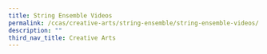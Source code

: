 ```yaml
---
title: String Ensemble Videos
permalink: /ccas/creative-arts/string-ensemble/string-ensemble-videos/
description: ""
third_nav_title: Creative Arts
---
```

